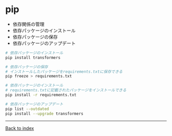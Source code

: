 # pip
- 依存関係の管理
- 依存パッケージのインストール
- 依存パッケージの保存
- 依存パッケージのアップデート

```bash
# 依存パッケージのインストール
pip install transformers

# 依存パッケージの保存
# インストールしたパッケージをrequirements.txtに保存できる
pip freeze > requirements.txt

# 依存パッケージのインストール
# requirements.txtに記載されたパッケージをインストールできる
pip install -r requirements.txt

# 依存パッケージのアップデート
pip list --outdated
pip install --upgrade transformers
```
---
[Back to index](../README.md)
